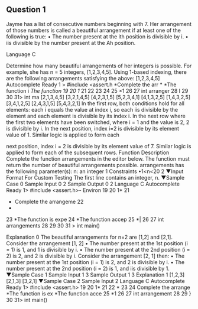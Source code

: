 ##  Question 1
Jayme has a list of consecutive numbers beginning with 7. Her arrangement of those numbers is called a beautiful arrangement if at least one of the following is true:
• The number present at the ith position is divisible by i.
• iis divisible by the number present at the Ah position.

Language C

Determine how many beautiful arrangements of her integers is possible. For example, she has n = 5 integers, [1,2,3,4,5]. Using 1-based indexing, there are the following arrangements satisfying the above:
[1,2,3,4,5]
Autocomplete Ready
1 > #include <assert.h
*Complete the arr
*
*The function i *The function
19
20
1*
21
22
23
24
25
×1
26
27
int arranger
28
I
29
30
31> int ma
[2,1,3,4,5]
[3,2,1,4,5]
[4,2,3,1,5]
[5,2,3,4,1]
[4,1,3,2,5]
[1,4,3,2,5]
[3,4,1,2,5]
[2,4,3,1,5]
[5,4,3,2,1]
In the first row, both conditions hold for all elements: each i equals the value at index i, so each iis divisible by the element and each element is divisible by its index i. In the next row where the first two elements have been switched, where i = 1 and the value is 2, 2 is divisible by i. In the next position, index i=2 is divisible by its element value of 1. Similar logic is applied to form each 

next position, index i = 2 is divisible by its element value of 7. Similar logic is applied to form each of the subsequent rows.
Function Description
Complete the function arrangements in the editor below. The function must return the number of beautiful arrangements possible.
arrangements has the following parameter(s):
n: an integer
1
Constraints
•1<n<20
2
▼Input Format For Custom Testing
The first line contains an integer, n.
▼Sample Case 0
Sample Input 0
2
Sample Output 0
2
Language
C
Autocomplete Ready
1> #include <assert.h>-
Environ
19
20 1*
21
* Complete the arrangeme
22
*
23
*The function is expe
24
*The function accep
25
*|
26
27
int arrangements
28
29
30
31 > int main()


Explanation 0
The beautiful arrangements for n=2 are [1,2] and [2,1]. Consider the arrangement [1, 2]
• The number present at the 1st position (i = 1) is 1, and 1 is divisible by i.
• The number present at the 2nd position (i = 2) is 2, and 2 is divisible by i.
Consider the arrangement [2, 1] then:
• The number present at the 1st position (i = 1) is 2, and 2 is divisible by i.
• The number present at the 2nd position (i = 2) is 1, and iis divisible by 1.
▼Sample Case 1
Sample Input 1
3
Sample Output 1
3
Explanation 1
[1,2,3]
[2,1,3]
[3,2,1]
▼Sample Case 2
Sample Input 2
Language C
Autocomplete Ready
1> #include <assert.h>
19
20
1*
21
22
*
23
24
Complete the arrange
*The function is ex
*The function acce
25
*1
26
27
int arrangement
28
29
}
30
31> int main()
